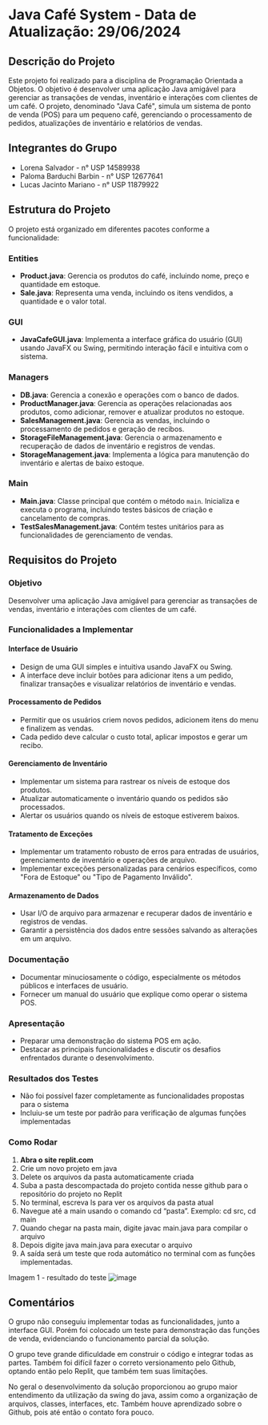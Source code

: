 # Java Café System - Data de Atualização: 29/06/2024

## Descrição do Projeto
Este projeto foi realizado para a disciplina de Programação Orientada a Objetos. O objetivo é desenvolver uma aplicação Java amigável para gerenciar as transações de vendas, inventário e interações com clientes de um café. O projeto, denominado "Java Café", simula um sistema de ponto de venda (POS) para um pequeno café, gerenciando o processamento de pedidos, atualizações de inventário e relatórios de vendas.

## Integrantes do Grupo
- Lorena Salvador - n° USP 14589938
- Paloma Barduchi Barbin - n° USP 12677641
- Lucas Jacinto Mariano - n° USP 11879922

## Estrutura do Projeto
O projeto está organizado em diferentes pacotes conforme a funcionalidade:

### Entities
- **Product.java**: Gerencia os produtos do café, incluindo nome, preço e quantidade em estoque.
- **Sale.java**: Representa uma venda, incluindo os itens vendidos, a quantidade e o valor total.

### GUI
- **JavaCafeGUI.java**: Implementa a interface gráfica do usuário (GUI) usando JavaFX ou Swing, permitindo interação fácil e intuitiva com o sistema.

### Managers
- **DB.java**: Gerencia a conexão e operações com o banco de dados.
- **ProductManager.java**: Gerencia as operações relacionadas aos produtos, como adicionar, remover e atualizar produtos no estoque.
- **SalesManagement.java**: Gerencia as vendas, incluindo o processamento de pedidos e geração de recibos.
- **StorageFileManagement.java**: Gerencia o armazenamento e recuperação de dados de inventário e registros de vendas.
- **StorageManagement.java**: Implementa a lógica para manutenção do inventário e alertas de baixo estoque.

### Main
- **Main.java**: Classe principal que contém o método `main`. Inicializa e executa o programa, incluindo testes básicos de criação e cancelamento de compras.
- **TestSalesManagement.java**: Contém testes unitários para as funcionalidades de gerenciamento de vendas.

## Requisitos do Projeto
### Objetivo
Desenvolver uma aplicação Java amigável para gerenciar as transações de vendas, inventário e interações com clientes de um café.

### Funcionalidades a Implementar

#### Interface de Usuário
- Design de uma GUI simples e intuitiva usando JavaFX ou Swing.
- A interface deve incluir botões para adicionar itens a um pedido, finalizar transações e visualizar relatórios de inventário e vendas.

#### Processamento de Pedidos
- Permitir que os usuários criem novos pedidos, adicionem itens do menu e finalizem as vendas.
- Cada pedido deve calcular o custo total, aplicar impostos e gerar um recibo.

#### Gerenciamento de Inventário
- Implementar um sistema para rastrear os níveis de estoque dos produtos.
- Atualizar automaticamente o inventário quando os pedidos são processados.
- Alertar os usuários quando os níveis de estoque estiverem baixos.

#### Tratamento de Exceções
- Implementar um tratamento robusto de erros para entradas de usuários, gerenciamento de inventário e operações de arquivo.
- Implementar exceções personalizadas para cenários específicos, como "Fora de Estoque" ou "Tipo de Pagamento Inválido".

#### Armazenamento de Dados
- Usar I/O de arquivo para armazenar e recuperar dados de inventário e registros de vendas.
- Garantir a persistência dos dados entre sessões salvando as alterações em um arquivo.

### Documentação
- Documentar minuciosamente o código, especialmente os métodos públicos e interfaces de usuário.
- Fornecer um manual do usuário que explique como operar o sistema POS.

### Apresentação
- Preparar uma demonstração do sistema POS em ação.
- Destacar as principais funcionalidades e discutir os desafios enfrentados durante o desenvolvimento.

### Resultados dos Testes
- Não foi possível fazer completamente as funcionalidades propostas para o sistema
- Incluiu-se um teste por padrão para verificação de algumas funções implementadas

### Como Rodar
1. **Abra o site replit.com**
2. Crie um novo projeto em java
3. Delete os arquivos da pasta automaticamente criada
4. Suba a pasta descompactada do projeto contida nesse github para o repositório do projeto no Replit
5. No terminal, escreva ls para ver os arquivos da pasta atual
6. Navegue até a main usando o comando cd “pasta”. Exemplo: cd src, cd main
7. Quando chegar na pasta main, digite javac main.java para compilar o arquivo
8. Depois digite java main.java para executar o arquivo
9. A saída será um teste que roda automático no terminal com as funções implementadas.

Imagem 1 - resultado do teste
    ![image](https://github.com/lucasmariano020/JavaCaf-G7/assets/62434830/20bdd6e2-bad2-4194-a2c3-f81e045332db)


## Comentários
O grupo não conseguiu implementar todas as funcionalidades, junto a interface GUI. Porém foi colocado um teste para demonstração das funções de venda, evidenciando o funcionamento parcial da solução.

O grupo teve grande dificuldade em construir o código e integrar todas as partes. Também foi difícil fazer o correto versionamento pelo Github, optando então pelo Replit, que também tem suas limitações.

No geral o desenvolvimento da solução proporcionou ao grupo maior entendimento da utilização da swing do java, assim como a organização de arquivos, classes, interfaces, etc. Também houve aprendizado sobre o Github, pois até então o contato fora pouco.

